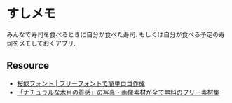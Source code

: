 すしメモ
=======

みんなで寿司を食べるときに自分が食べた寿司.
もしくは自分が食べる予定の寿司をメモしておくアプリ.

Resource
--------
- [桜鯰フォント | フリーフォントで簡単ロゴ作成](http://lightbox.on.coocan.jp/help/freefont-20150304-33.html)
- [「ナチュラルな木目の質感」の写真・画像素材が全て無料のフリー素材集](http://www.beiz.jp/web/download/wood-texture/00005.html)
